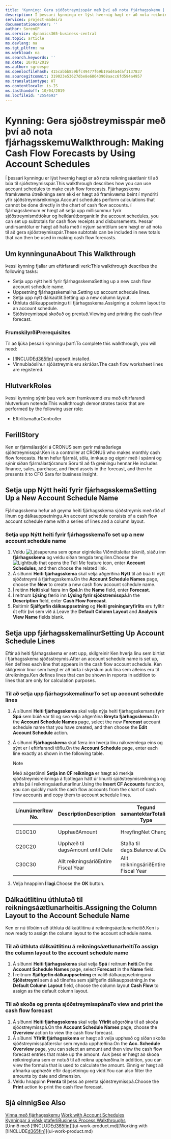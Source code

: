 ```yaml
---
title: 'Kynning: Gera sjóðstreymisspár með því að nota fjárhagsskemu | Microsoft Docs'
description: Í þessari kynningu er lýst hvernig hægt er að nota reikningsáætlanir til að búa til sjóðstreymisspár. Fjárhagsskemu framkvæma útreikninga sem ekki er hægt að framkvæma beint í myndriti yfir sjóðstreymisreikninga. í fjárhagsskemum er hægt að setja upp millisummur fyrir sjóðstreymismóttökur og heildarútborganir. Þessar undirsamtölur er hægt að hafa með í nýjum samtölum sem hægt er að nota til að gera sjóðstreymisspár.
services: project-madeira
documentationcenter: ''
author: SorenGP
ms.service: dynamics365-business-central
ms.topic: article
ms.devlang: na
ms.tgt_pltfrm: na
ms.workload: na
ms.search.keywords: ''
ms.date: 10/01/2019
ms.author: sgroespe
ms.openlocfilehash: 415cabbb859bfc49477f69b19ad4a4daf1137837
ms.sourcegitcommit: 319023e53627dbe8e68643908aacc6fd594a4957
ms.translationtype: HT
ms.contentlocale: is-IS
ms.lasthandoff: 10/04/2019
ms.locfileid: "2554693"
---
```

# <a name="walkthrough-making-cash-flow-forecasts-by-using-account-schedules"></a><span data-ttu-id="4205e-106">Kynning: Gera sjóðstreymisspár með því að nota fjárhagsskemu</span><span class="sxs-lookup"><span data-stu-id="4205e-106">Walkthrough: Making Cash Flow Forecasts by Using Account Schedules</span></span>
<span data-ttu-id="4205e-107">Í þessari kynningu er lýst hvernig hægt er að nota reikningsáætlanir til að búa til sjóðstreymisspár.</span><span class="sxs-lookup"><span data-stu-id="4205e-107">This walkthrough describes how you can use account schedules to make cash flow forecasts.</span></span> <span data-ttu-id="4205e-108">Fjárhagsskemu framkvæma útreikninga sem ekki er hægt að framkvæma beint í myndriti yfir sjóðstreymisreikninga.</span><span class="sxs-lookup"><span data-stu-id="4205e-108">Account schedules perform calculations that cannot be done directly in the chart of cash flow accounts.</span></span> <span data-ttu-id="4205e-109">í fjárhagsskemum er hægt að setja upp millisummur fyrir sjóðstreymismóttökur og heildarútborganir.</span><span class="sxs-lookup"><span data-stu-id="4205e-109">In the account schedules, you can set up subtotals for cash flow receipts and disbursements.</span></span> <span data-ttu-id="4205e-110">Þessar undirsamtölur er hægt að hafa með í nýjum samtölum sem hægt er að nota til að gera sjóðstreymisspár.</span><span class="sxs-lookup"><span data-stu-id="4205e-110">These subtotals can be included in new totals that can then be used in making cash flow forecasts.</span></span>  

## <a name="about-this-walkthrough"></a><span data-ttu-id="4205e-111">Um kynninguna</span><span class="sxs-lookup"><span data-stu-id="4205e-111">About This Walkthrough</span></span>  
<span data-ttu-id="4205e-112">Þessi kynning fjallar um eftirfarandi verk:</span><span class="sxs-lookup"><span data-stu-id="4205e-112">This walkthrough describes the following tasks:</span></span>  

- <span data-ttu-id="4205e-113">Setja upp nýtt heiti fyrir fjárhagsskema</span><span class="sxs-lookup"><span data-stu-id="4205e-113">Setting up a new cash flow account schedule name.</span></span>  
- <span data-ttu-id="4205e-114">Uppsetning fjárhagsskemalína.</span><span class="sxs-lookup"><span data-stu-id="4205e-114">Setting up account schedule lines.</span></span>  
- <span data-ttu-id="4205e-115">Setja upp nýtt dálkaútlit.</span><span class="sxs-lookup"><span data-stu-id="4205e-115">Setting up a new column layout.</span></span>  
- <span data-ttu-id="4205e-116">Úthluta dálkauppsetningu til fjárhagsskema.</span><span class="sxs-lookup"><span data-stu-id="4205e-116">Assigning a column layout to an account schedule.</span></span>  
- <span data-ttu-id="4205e-117">Sjóðstreymisspá skoðuð og prentuð.</span><span class="sxs-lookup"><span data-stu-id="4205e-117">Viewing and printing the cash flow forecast.</span></span>  

### <a name="prerequisites"></a><span data-ttu-id="4205e-118">Frumskilyrði</span><span class="sxs-lookup"><span data-stu-id="4205e-118">Prerequisites</span></span>  
<span data-ttu-id="4205e-119">Til að ljúka þessari kynningu þarf:</span><span class="sxs-lookup"><span data-stu-id="4205e-119">To complete this walkthrough, you will need:</span></span>  

- [!INCLUDE[d365fin](includes/d365fin_md.md)] <span data-ttu-id="4205e-120">uppsett.</span><span class="sxs-lookup"><span data-stu-id="4205e-120">installed.</span></span>  
- <span data-ttu-id="4205e-121">Vinnublaðslínur sjóðstreymis eru skráðar.</span><span class="sxs-lookup"><span data-stu-id="4205e-121">The cash flow worksheet lines are registered.</span></span>  

## <a name="roles"></a><span data-ttu-id="4205e-122">Hlutverk</span><span class="sxs-lookup"><span data-stu-id="4205e-122">Roles</span></span>  
<span data-ttu-id="4205e-123">Þessi kynning sýnir þau verk sem framkvæmd eru með eftirfarandi hlutverkum notenda:</span><span class="sxs-lookup"><span data-stu-id="4205e-123">This walkthrough demonstrates tasks that are performed by the following user role:</span></span>  

- <span data-ttu-id="4205e-124">Eftirlitsmaður</span><span class="sxs-lookup"><span data-stu-id="4205e-124">Controller</span></span>  

## <a name="story"></a><span data-ttu-id="4205e-125">Ferill</span><span class="sxs-lookup"><span data-stu-id="4205e-125">Story</span></span>  
<span data-ttu-id="4205e-126">Ken er fjármálastjóri á CRONUS sem gerir mánaðarlega sjóðstreymisspár.</span><span class="sxs-lookup"><span data-stu-id="4205e-126">Ken is a controller at CRONUS who makes monthly cash flow forecasts.</span></span> <span data-ttu-id="4205e-127">Hann hefur fjármál, sölu, innkaup og eignir með í spánni og sýnir síðan fjármálastjóranum Söru til að fá greiningu hennar.</span><span class="sxs-lookup"><span data-stu-id="4205e-127">He includes finance, sales, purchase, and fixed assets in the forecast, and then he presents it to CFO Sara for business insight.</span></span>  

## <a name="setting-up-a-new-account-schedule-name"></a><span data-ttu-id="4205e-128">Setja upp Nýtt heiti fyrir fjárhagsskema</span><span class="sxs-lookup"><span data-stu-id="4205e-128">Setting Up a New Account Schedule Name</span></span>  
<span data-ttu-id="4205e-129">Fjárhagsskema hefur að geyma heiti fjárhagsskema sjóðstreymis með röð af línum og dálkauppsetningu.</span><span class="sxs-lookup"><span data-stu-id="4205e-129">An account schedule consists of a cash flow account schedule name with a series of lines and a column layout.</span></span>  

### <a name="to-set-up-a-new-account-schedule-name"></a><span data-ttu-id="4205e-130">Setja upp Nýtt heiti fyrir fjárhagsskema</span><span class="sxs-lookup"><span data-stu-id="4205e-130">To set up a new account schedule name</span></span>  

1.  <span data-ttu-id="4205e-131">Veldu ![Ljósaperuna sem opnar eiginleika Viðmótsleitar](media/ui-search/search_small.png "Segðu mér hvað þú vilt gera") táknið, sláðu inn **fjárhagsskema** og veldu síðan tengda tengilinn.</span><span class="sxs-lookup"><span data-stu-id="4205e-131">Choose the ![Lightbulb that opens the Tell Me feature](media/ui-search/search_small.png "Tell me what you want to do") icon, enter **Account Schedules**, and then choose the related link.</span></span>  
2.  <span data-ttu-id="4205e-132">Á síðunni **Heiti fjárhagsskema** skal velja aðgerðina **Nýtt** til að búa til nýtt sjóðstreymi á fjárhagsskema.</span><span class="sxs-lookup"><span data-stu-id="4205e-132">On the **Account Schedule Names** page, choose the **New** to create a new cash flow account schedule name.</span></span>  
3.  <span data-ttu-id="4205e-133">Í reitinn **Heiti** skal færa inn **Spá**.</span><span class="sxs-lookup"><span data-stu-id="4205e-133">In the **Name** field, enter **Forecast**.</span></span>  
4.  <span data-ttu-id="4205e-134">Í reitnum **Lýsing** færið inn **Lýsing fyrir sjóðstremisspá**.</span><span class="sxs-lookup"><span data-stu-id="4205e-134">In the **Description** field, enter **Cash Flow Forecast**.</span></span>  
5.  <span data-ttu-id="4205e-135">Reitirnir **Sjálfgefin dálkauppsetning** og **Heiti greiningaryfirlits** eru fylltir út eftir því sem við á.</span><span class="sxs-lookup"><span data-stu-id="4205e-135">Leave the **Default Column Layout** and **Analysis View Name** fields blank.</span></span>  

## <a name="setting-up-account-schedule-lines"></a><span data-ttu-id="4205e-136">Setja upp fjárhagsskemalínur</span><span class="sxs-lookup"><span data-stu-id="4205e-136">Setting Up Account Schedule Lines</span></span>  
<span data-ttu-id="4205e-137">Eftir að heiti fjárhagsskema er sett upp, skilgreinir Ken hverja línu sem birtist í fjárhagsskema sjóðsstreymis.</span><span class="sxs-lookup"><span data-stu-id="4205e-137">After an account schedule name is set up, Ken defines each line that appears in the cash flow account schedule.</span></span> <span data-ttu-id="4205e-138">Ken skilgreinir línur sem hægt er að birta í skýrslum auk lína sem aðeins eru til útreikninga.</span><span class="sxs-lookup"><span data-stu-id="4205e-138">Ken defines lines that can be shown in reports in addition to lines that are only for calculation purposes.</span></span>  

### <a name="to-set-up-account-schedule-lines"></a><span data-ttu-id="4205e-139">Til að setja upp fjárhagsskemalínur</span><span class="sxs-lookup"><span data-stu-id="4205e-139">To set up account schedule lines</span></span>  

1.  <span data-ttu-id="4205e-140">Á síðunni **Heiti fjárhagsskema** skal velja nýja heiti fjárhagsskemans fyrir **Spá** sem búið var til og svo velja aðgerðina **Breyta fjárhagsskema**.</span><span class="sxs-lookup"><span data-stu-id="4205e-140">On the **Account Schedule Names** page, select the new **Forecast** account schedule name that you have created, and then choose the **Edit Account Schedule** action.</span></span>  
2.  <span data-ttu-id="4205e-141">Á síðunni **Fjárhagsskema** skal færa inn hverja línu nákvæmlega eins og sýnt er í eftirfarandi töflu.</span><span class="sxs-lookup"><span data-stu-id="4205e-141">On the **Account Schedule** page, enter each line exactly as shown in the following table.</span></span>  

    > [!NOTE]  
    >  <span data-ttu-id="4205e-142">Með aðgerðinni **Setja inn CF reikninga** er hægt að merkja sjóðstreymisreikninga á fljótlegan hátt úr línuriti sjóðstreymisreikninga og afrita þá í reikningsáætlunarlínur.</span><span class="sxs-lookup"><span data-stu-id="4205e-142">Using the **Insert CF Accounts** function, you can quickly mark the cash flow accounts from the chart of cash flow accounts and copy them to account schedule lines.</span></span>  

    |<span data-ttu-id="4205e-143">Línunúmer</span><span class="sxs-lookup"><span data-stu-id="4205e-143">Row No.</span></span>|<span data-ttu-id="4205e-144">Description</span><span class="sxs-lookup"><span data-stu-id="4205e-144">Description</span></span>|<span data-ttu-id="4205e-145">Tegund samantektar</span><span class="sxs-lookup"><span data-stu-id="4205e-145">Totaling Type</span></span>|<span data-ttu-id="4205e-146">Samantekt</span><span class="sxs-lookup"><span data-stu-id="4205e-146">Totaling</span></span>|<span data-ttu-id="4205e-147">Tegund línu</span><span class="sxs-lookup"><span data-stu-id="4205e-147">Row Type</span></span>|<span data-ttu-id="4205e-148">Tegund upphæðar</span><span class="sxs-lookup"><span data-stu-id="4205e-148">Amount Type</span></span>|<span data-ttu-id="4205e-149">Sýna</span><span class="sxs-lookup"><span data-stu-id="4205e-149">Show</span></span>|  
    |-------|-----------|-------------|--------|--------|-----------|----|
    |<span data-ttu-id="4205e-150">C10</span><span class="sxs-lookup"><span data-stu-id="4205e-150">C10</span></span>|<span data-ttu-id="4205e-151">Upphæð</span><span class="sxs-lookup"><span data-stu-id="4205e-151">Amount</span></span>|<span data-ttu-id="4205e-152">Hreyfing</span><span class="sxs-lookup"><span data-stu-id="4205e-152">Net Change</span></span>|<span data-ttu-id="4205e-153">Færslur</span><span class="sxs-lookup"><span data-stu-id="4205e-153">Entries</span></span>|<span data-ttu-id="4205e-154">Nettóupphæð</span><span class="sxs-lookup"><span data-stu-id="4205e-154">Net Amount</span></span>|<span data-ttu-id="4205e-155">Alltaf</span><span class="sxs-lookup"><span data-stu-id="4205e-155">Always</span></span>|  
    |<span data-ttu-id="4205e-156">C20</span><span class="sxs-lookup"><span data-stu-id="4205e-156">C20</span></span>|<span data-ttu-id="4205e-157">Upphæð til dags</span><span class="sxs-lookup"><span data-stu-id="4205e-157">Amount until Date</span></span>|<span data-ttu-id="4205e-158">Staða til dags.</span><span class="sxs-lookup"><span data-stu-id="4205e-158">Balance at Date</span></span>|<span data-ttu-id="4205e-159">Færslur</span><span class="sxs-lookup"><span data-stu-id="4205e-159">Entries</span></span>|<span data-ttu-id="4205e-160">Nettóupphæð</span><span class="sxs-lookup"><span data-stu-id="4205e-160">Net Amount</span></span>|<span data-ttu-id="4205e-161">Alltaf</span><span class="sxs-lookup"><span data-stu-id="4205e-161">Always</span></span>|  
    |<span data-ttu-id="4205e-162">C30</span><span class="sxs-lookup"><span data-stu-id="4205e-162">C30</span></span>|<span data-ttu-id="4205e-163">Allt reikningsárið</span><span class="sxs-lookup"><span data-stu-id="4205e-163">Entire Fiscal Year</span></span>|<span data-ttu-id="4205e-164">Allt reikningsárið</span><span class="sxs-lookup"><span data-stu-id="4205e-164">Entire Fiscal Year</span></span>|<span data-ttu-id="4205e-165">Færslur</span><span class="sxs-lookup"><span data-stu-id="4205e-165">Entries</span></span>|<span data-ttu-id="4205e-166">Nettóupphæð</span><span class="sxs-lookup"><span data-stu-id="4205e-166">Net Amount</span></span>|<span data-ttu-id="4205e-167">Alltaf</span><span class="sxs-lookup"><span data-stu-id="4205e-167">Always</span></span>|  

4.  <span data-ttu-id="4205e-168">Velja hnappinn **Í lagi**.</span><span class="sxs-lookup"><span data-stu-id="4205e-168">Choose the **OK** button.</span></span>  

## <a name="assigning-the-column-layout-to-the-account-schedule-name"></a><span data-ttu-id="4205e-169">Dálkaútlitinu úthlutað til reikningsáætlunarheitis.</span><span class="sxs-lookup"><span data-stu-id="4205e-169">Assigning the Column Layout to the Account Schedule Name</span></span>  
<span data-ttu-id="4205e-170">Ken er nú tilbúinn að úthluta dálkaútlitinu á reikningsáætlunarheitið.</span><span class="sxs-lookup"><span data-stu-id="4205e-170">Ken is now ready to assign the column layout to the account schedule name.</span></span>  

### <a name="to-assign-the-column-layout-to-the-account-schedule-name"></a><span data-ttu-id="4205e-171">Til að úthluta dálkaútlitinu á reikningsáætlunarheiti</span><span class="sxs-lookup"><span data-stu-id="4205e-171">To assign the column layout to the account schedule name</span></span>  

1.  <span data-ttu-id="4205e-172">Á síðunni **Heiti fjárhagsskema** skal velja **Spá** í reitnum **heiti**.</span><span class="sxs-lookup"><span data-stu-id="4205e-172">On the **Account Schedule Names** page, select **Forecast** in the **Name** field.</span></span>  
2.  <span data-ttu-id="4205e-173">Í reitnum **Sjálfgefin dálkauppsetning** er valið dálkauppsetninguna **Sjóðstreymi** sem á að tilnefna sem sjálfgefin dálkauppsetning.</span><span class="sxs-lookup"><span data-stu-id="4205e-173">In the **Default Column Layout** field, choose the column layout **Cash Flow** to assign as the default column layout.</span></span>  

### <a name="to-view-and-print-the-cash-flow-forecast"></a><span data-ttu-id="4205e-174">Til að skoða og prenta sjóðstreymisspána</span><span class="sxs-lookup"><span data-stu-id="4205e-174">To view and print the cash flow forecast</span></span>  
1.  <span data-ttu-id="4205e-175">Á síðunni **Heiti fjárhagsskema** skal velja **Yfirlit** aðgerðina til að skoða sjóðstreymisspá.</span><span class="sxs-lookup"><span data-stu-id="4205e-175">On the **Account Schedule Names** page, choose the **Overview** action to view the cash flow forecast.</span></span>  
2.  <span data-ttu-id="4205e-176">Á síðunni **Yfirlit fjárhagsskema** er hægt að velja upphæð og síðan skoða sjóðstreymisspáfærslur sem mynda upphæðina.</span><span class="sxs-lookup"><span data-stu-id="4205e-176">On the **Acc. Schedule Overview** page, you can select an amount and then view the cash flow forecast entries that make up the amount.</span></span> <span data-ttu-id="4205e-177">Auk þess er hægt að skoða reikniregluna sem er notuð til að reikna upphæðina.</span><span class="sxs-lookup"><span data-stu-id="4205e-177">In addition, you can view the formula that is used to calculate the amount.</span></span> <span data-ttu-id="4205e-178">Einnig er hægt að afmarka upphæðir eftir dagsetningu og vídd.</span><span class="sxs-lookup"><span data-stu-id="4205e-178">You can also filter the amounts by date and dimension.</span></span>  
3.  <span data-ttu-id="4205e-179">Veldu hnappinn **Prenta** til þess að prenta sjóðstreymisspá.</span><span class="sxs-lookup"><span data-stu-id="4205e-179">Choose the **Print** action to print the cash flow forecast.</span></span>  

## <a name="see-also"></a><span data-ttu-id="4205e-180">Sjá einnig</span><span class="sxs-lookup"><span data-stu-id="4205e-180">See Also</span></span>  
 <span data-ttu-id="4205e-181">[Vinna með fjárhagsskemu](bi-how-work-account-schedule.md) </span><span class="sxs-lookup"><span data-stu-id="4205e-181">[Work with Account Schedules](bi-how-work-account-schedule.md) </span></span>  
 [<span data-ttu-id="4205e-182">Kynningar á viðskiptaferli</span><span class="sxs-lookup"><span data-stu-id="4205e-182">Business Process Walkthroughs</span></span>](walkthrough-business-process-walkthroughs.md)  
 <span data-ttu-id="4205e-183">[Unnið með [!INCLUDE[d365fin](includes/d365fin_md.md)]](ui-work-product.md)</span><span class="sxs-lookup"><span data-stu-id="4205e-183">[Working with [!INCLUDE[d365fin](includes/d365fin_md.md)]](ui-work-product.md)</span></span>
